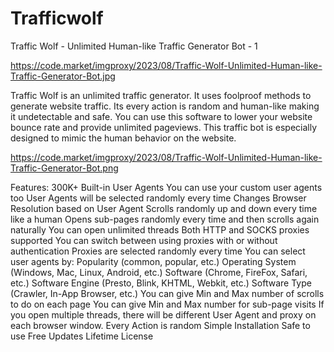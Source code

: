 # Trafficwolf
Traffic Wolf - Unlimited Human-like Traffic Generator Bot - 1

https://code.market/imgproxy/2023/08/Traffic-Wolf-Unlimited-Human-like-Traffic-Generator-Bot.jpg

Traffic Wolf is an unlimited traffic generator. It uses foolproof methods to generate website traffic. Its every action is random and human-like making it undetectable and safe. You can use this software to lower your website bounce rate and provide unlimited pageviews. This traffic bot is especially designed to mimic the human behavior on the website.

https://code.market/imgproxy/2023/08/Traffic-Wolf-Unlimited-Human-like-Traffic-Generator-Bot.png

Features:
300K+ Built-in User Agents
You can use your custom user agents too
User Agents will be selected randomly every time
Changes Browser Resolution based on User Agent
Scrolls randomly up and down every time like a human
Opens sub-pages randomly every time and then scrolls again naturally
You can open unlimited threads
Both HTTP and SOCKS proxies supported
You can switch between using proxies with or without authentication
Proxies are selected randomly every time
You can select user agents by:
Popularity (common, popular, etc.)
Operating System (Windows, Mac, Linux, Android, etc.)
Software (Chrome, FireFox, Safari, etc.)
Software Engine (Presto, Blink, KHTML, Webkit, etc.)
Software Type (Crawler, In-App Browser, etc.)
You can give Min and Max number of scrolls to do on each page
You can give Min and Max number for sub-page visits
If you open multiple threads, there will be different User Agent and proxy on each browser window.
Every Action is random
Simple Installation
Safe to use
Free Updates
Lifetime License
